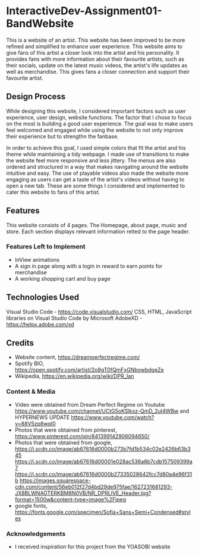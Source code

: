 # InteractiveDev-Assignment01-BandWebsite

This is a website of an artist. This website has been improved to be more refined and simplified to enhance user experience. This website aims to give fans of this artist a closer look into the artist and his personality. It provides fans with more information about their favourite artists, such as their socials, update on the latest music videos, the artist's life updates as well as merchandise. This gives fans a closer connection and support their favourite artist.
 
## Design Process

While designing this website, I considered important factors such as user experience, user design, website functions. The factor that I chose to focus on the most is building a good user experience. The goal was to make users feel welcomed and engaged while using the website to not only improve their experience but to strengthn the fanbase. 

In order to achieve this goal, I used simple colors that fit the artist and his theme while maintaining a tidy webpage. I made use of transitions to make the website feel more responsive and less jittery. The menus are also ordered and structured in a way that makes navigating around the website intuitive and easy. The use of playable videos also made the website more engaging as users can get a taste of the artist's videos without having to open a new tab. These are some things I considered and implemented to cater this website to fans of this artist. 

## Features

This website consists of 4 pages. The Homepage, about page, music and store. Each section displays relevant information relted to the page header.

### Features Left to Implement
- InView animations
- A sign in page along with a login in reward to earn points for merchandise
- A working shopping cart and buy page

## Technologies Used

Visual Studio Code - https://code.visualstudio.com/
CSS, HTML, JavaScript libraries on Visual Studio Code by Microsoft
AdobeXD - https://helpx.adobe.com/xd

## Credits

- Website content, https://dreamperfectregime.com/
- Spotify BIO, https://open.spotify.com/artist/2o8gT0fQmFxGNbowbdgeZe
- Wikipedia, https://en.wikipedia.org/wiki/DPR_Ian

### Content & Media

- Video were obtained from Dream Perfect Regime on Youtube https://www.youtube.com/channel/UCtG5oKSlksz-QmD_2uI4WBw and HYPERNEWS UPDATE https://www.youtube.com/watch?v=88V5zp8wqI0
- Photos that were obtained from pinterest, https://www.pinterest.com/pin/841399142906094650/
- Photos that were obtained from google, 
https://i.scdn.co/image/ab67616d0000b273b7fd1b534c02e2426b63b345
https://i.scdn.co/image/ab67616d00001e028ac536a8b7cdb157509399a7
https://i.scdn.co/image/ab67616d0000b27335028642fcc7d80a4e96f31b
https://images.squarespace-cdn.com/content/56eb012f27d4bd29de975fae/1627231681293-JX8BLWNAGTERKBM8N0VB/NR_DPRLIVE_Header.jpg?format=1500w&content-type=image%2Fjpeg
- google fonts, https://fonts.google.com/specimen/Sofia+Sans+Semi+Condensed#styles

### Acknowledgements

- I received inspiration for this project from the YOASOBI website
